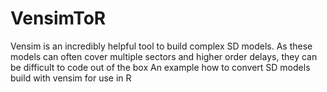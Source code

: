 # VensimToR

Vensim is an incredibly helpful tool to build complex SD models. As these models can often cover multiple sectors and higher order delays, they can be difficult to code out of the box
An example how to convert SD models build with vensim for use in R
